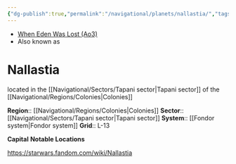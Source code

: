 ```yaml
---
{"dg-publish":true,"permalink":"/navigational/planets/nallastia/","tags":["map","colonies","tapani","unfinished","planet"]}
---
```


- [When Eden Was Lost (Ao3)](https://archiveofourown.org/works/19334440/chapters/45992584)
- Also known as 
# Nallastia

located in the [[Navigational/Sectors/Tapani sector\|Tapani sector]] of the [[Navigational/Regions/Colonies\|Colonies]]

**Region**::  [[Navigational/Regions/Colonies\|Colonies]]
**Sector**::  [[Navigational/Sectors/Tapani sector\|Tapani sector]]
**System**::  [[Fondor system\|Fondor system]]
**Grid**::  L-13

**Capital**
**Notable Locations**

https://starwars.fandom.com/wiki/Nallastia